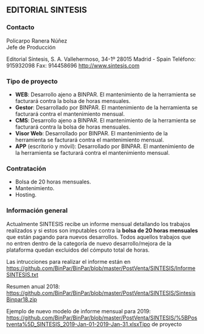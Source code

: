 ## EDITORIAL SINTESIS

### Contacto

Policarpo Ranera Núñez	
Jefe de Producción

Editorial Síntesis, S. A.
Vallehermoso, 34-1º
28015 Madrid - Spain
Teléfono: 915932098
Fax: 914458696
http://www.sintesis.com

### Tipo de proyecto

- **WEB**: Desarrollo ajeno a BINPAR. El mantenimiento de la herramienta se facturará contra la bolsa de horas mensuales.
- **Gestor**: Desarrollado por BINPAR. El mantenimiento de la herramienta se facturará contra el mantenimiento mensual.
- **CMS**: Desarrollo ajeno a BINPAR. El mantenimiento de la herramienta se facturará contra la bolsa de horas mensuales.
- **Visor Web**: Desarrollado por BINPAR. El mantenimiento de la herramienta se facturará contra el mantenimiento mensual.
- **APP** (escritorio y móvil): Desarrollado por BINPAR. El mantenimiento de la herramienta se facturará contra el mantenimiento mensual.

### Contratación

- Bolsa de 20 horas mensuales.
- Mantenimiento.
- Hosting.

### Información general

Actualmente SINTESIS recibe un informe mensual detallando los trabajos realizados y si estos son imputables contra la **bolsa de 20 horas mensuales** que están pagando para nuevos desarrollos. Todos aquellos trabajos que no entren dentro de la categoría de nuevo desarrollo/mejora de la plataforma quedan excluidos del cómputo total de horas.

Las intrucciones para realizar el informe están en https://github.com/BinPar/BinPar/blob/master/PostVenta/SINTESIS/InformeSINTESIS.txt

Resumen anual 2018: https://github.com/BinPar/BinPar/blob/master/PostVenta/SINTESIS/SintesisBinpar18.zip

Ejemplo de nuevo modelo de informe mensual para 2019: https://github.com/BinPar/BinPar/blob/master/PostVenta/SINTESIS/%5BPostventa%5D_SINTESIS_2019-Jan-01-2019-Jan-31.xlsxTipo de proyecto
